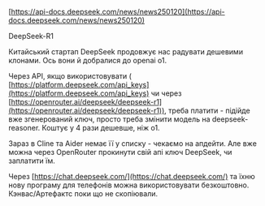<!--
date: 2025-02-02T23:23:04.762Z
-->

 [https://api-docs.deepseek.com/news/news250120](https://api-docs.deepseek.com/news/news250120)

DeepSeek-R1

Китайський стартап DeepSeek продовжує нас радувати дешевими клонами. Ось вони й добралися до openai о1.

Через API, якщо використовувати ( [https://platform.deepseek.com/api_keys](https://platform.deepseek.com/api_keys) чи через  [https://openrouter.ai/deepseek/deepseek-r1](https://openrouter.ai/deepseek/deepseek-r1)), треба платити - підійде вже згенерований ключ, просто треба змінити модель на deepseek-reasoner.  Коштує у 4 рази дешевше, ніж o1. 

Зараз в Cline та Aider немає її у списку - чекаємо на апдейти. Але вже можна через OpenRouter прокинути свій апі ключ DeepSeek, чи заплатити їм.

Через  [https://chat.deepseek.com/](https://chat.deepseek.com/) та їхню нову програму для телефонів можна використовувати безкоштовно. Кэнвас/Артефактс поки що не скопіювали.